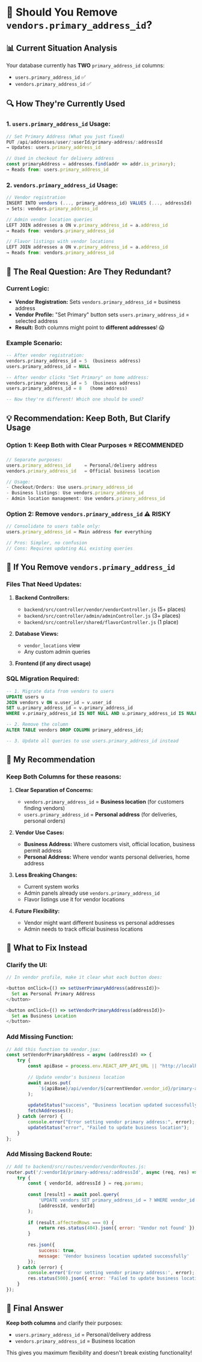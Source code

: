 # 🤔 Should You Remove `vendors.primary_address_id`?

## 📊 **Current Situation Analysis**

Your database currently has **TWO** `primary_address_id` columns:
- `users.primary_address_id` ✅
- `vendors.primary_address_id` ✅

## 🔍 **How They're Currently Used**

### **1. `users.primary_address_id` Usage:**
```javascript
// Set Primary Address (What you just fixed)
PUT /api/addresses/user/:userId/primary-address/:addressId
→ Updates: users.primary_address_id

// Used in checkout for delivery address
const primaryAddress = addresses.find(addr => addr.is_primary);
→ Reads from: users.primary_address_id
```

### **2. `vendors.primary_address_id` Usage:**
```javascript
// Vendor registration
INSERT INTO vendors (..., primary_address_id) VALUES (..., addressId)
→ Sets: vendors.primary_address_id

// Admin vendor location queries
LEFT JOIN addresses a ON v.primary_address_id = a.address_id
→ Reads from: vendors.primary_address_id

// Flavor listings with vendor locations
LEFT JOIN addresses a ON v.primary_address_id = a.address_id  
→ Reads from: vendors.primary_address_id
```

## 🎯 **The Real Question: Are They Redundant?**

### **Current Logic:**
- **Vendor Registration:** Sets `vendors.primary_address_id` = business address
- **Vendor Profile:** "Set Primary" button sets `users.primary_address_id` = selected address
- **Result:** Both columns might point to **different addresses**! 😱

### **Example Scenario:**
```sql
-- After vendor registration:
vendors.primary_address_id = 5  (business address)
users.primary_address_id = NULL

-- After vendor clicks "Set Primary" on home address:
vendors.primary_address_id = 5  (business address) 
users.primary_address_id = 8   (home address)

-- Now they're different! Which one should be used?
```

## 💡 **Recommendation: Keep Both, But Clarify Usage**

### **Option 1: Keep Both with Clear Purposes** ⭐ **RECOMMENDED**
```javascript
// Separate purposes:
users.primary_address_id     = Personal/delivery address
vendors.primary_address_id   = Official business location

// Usage:
- Checkout/Orders: Use users.primary_address_id
- Business listings: Use vendors.primary_address_id  
- Admin location management: Use vendors.primary_address_id
```

### **Option 2: Remove `vendors.primary_address_id`** ⚠️ **RISKY**
```javascript
// Consolidate to users table only:
users.primary_address_id = Main address for everything

// Pros: Simpler, no confusion
// Cons: Requires updating ALL existing queries
```

## 🚨 **If You Remove `vendors.primary_address_id`**

### **Files That Need Updates:**
1. **Backend Controllers:**
   - `backend/src/controller/vendor/vendorController.js` (5+ places)
   - `backend/src/controller/admin/adminController.js` (3+ places)  
   - `backend/src/controller/shared/flavorController.js` (1 place)

2. **Database Views:**
   - `vendor_locations` view
   - Any custom admin queries

3. **Frontend (if any direct usage)**

### **SQL Migration Required:**
```sql
-- 1. Migrate data from vendors to users
UPDATE users u
JOIN vendors v ON u.user_id = v.user_id  
SET u.primary_address_id = v.primary_address_id
WHERE v.primary_address_id IS NOT NULL AND u.primary_address_id IS NULL;

-- 2. Remove the column
ALTER TABLE vendors DROP COLUMN primary_address_id;

-- 3. Update all queries to use users.primary_address_id instead
```

## 🎯 **My Recommendation**

### **Keep Both Columns** for these reasons:

1. **Clear Separation of Concerns:**
   - `vendors.primary_address_id` = **Business location** (for customers finding vendors)
   - `users.primary_address_id` = **Personal address** (for deliveries, personal orders)

2. **Vendor Use Cases:**
   - **Business Address:** Where customers visit, official location, business permit address
   - **Personal Address:** Where vendor wants personal deliveries, home address

3. **Less Breaking Changes:**
   - Current system works
   - Admin panels already use `vendors.primary_address_id`
   - Flavor listings use it for vendor locations

4. **Future Flexibility:**
   - Vendor might want different business vs personal addresses
   - Admin needs to track official business locations

## 🔧 **What to Fix Instead**

### **Clarify the UI:**
```javascript
// In vendor profile, make it clear what each button does:

<button onClick={() => setUserPrimaryAddress(addressId)}>
  Set as Personal Primary Address
</button>

<button onClick={() => setVendorPrimaryAddress(addressId)}>  
  Set as Business Location
</button>
```

### **Add Missing Function:**
```javascript
// Add this function to vendor.jsx:
const setVendorPrimaryAddress = async (addressId) => {
    try {
        const apiBase = process.env.REACT_APP_API_URL || "http://localhost:3001";
        
        // Update vendor's business location
        await axios.put(
            `${apiBase}/api/vendor/${currentVendor.vendor_id}/primary-address/${addressId}`
        );
        
        updateStatus("success", "Business location updated successfully!");
        fetchAddresses();
    } catch (error) {
        console.error("Error setting vendor primary address:", error);
        updateStatus("error", "Failed to update business location");
    }
};
```

### **Add Missing Backend Route:**
```javascript
// Add to backend/src/routes/vendor/vendorRoutes.js:
router.put('/:vendorId/primary-address/:addressId', async (req, res) => {
    try {
        const { vendorId, addressId } = req.params;
        
        const [result] = await pool.query(
            'UPDATE vendors SET primary_address_id = ? WHERE vendor_id = ?',
            [addressId, vendorId]
        );
        
        if (result.affectedRows === 0) {
            return res.status(404).json({ error: 'Vendor not found' });
        }
        
        res.json({ 
            success: true, 
            message: 'Vendor business location updated successfully' 
        });
    } catch (error) {
        console.error('Error setting vendor primary address:', error);
        res.status(500).json({ error: 'Failed to update business location' });
    }
});
```

## 🎉 **Final Answer**

**Keep both columns** and clarify their purposes:
- `users.primary_address_id` = Personal/delivery address  
- `vendors.primary_address_id` = Business location

This gives you maximum flexibility and doesn't break existing functionality!












